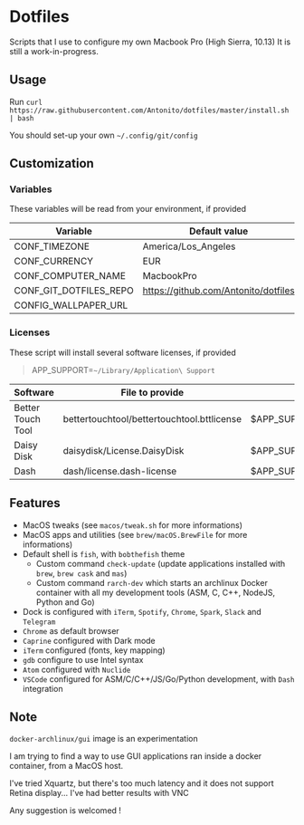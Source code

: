 # Dotfiles

  Scripts that I use to configure my own Macbook Pro (High Sierra, 10.13)
  It is still a work-in-progress.

## Usage

Run `curl https://raw.githubusercontent.com/Antonito/dotfiles/master/install.sh | bash`

You should set-up your own `~/.config/git/config`

## Customization

### Variables

These variables will be read from your environment, if provided

| Variable               | Default value                        |
|------------------------|--------------------------------------|
| CONF_TIMEZONE          | America/Los_Angeles                  |
| CONF_CURRENCY          | EUR                                  |
| CONF_COMPUTER_NAME     | MacbookPro                           |
| CONF_GIT_DOTFILES_REPO | https://github.com/Antonito/dotfiles |
| CONFIG_WALLPAPER_URL   |                                      | # TODO

### Licenses

These script will install several software licenses, if provided

> APP_SUPPORT=`~/Library/Application\ Support`

| Software          | File to provide                            | Location                                                |
|-------------------|--------------------------------------------|---------------------------------------------------------|
| Better Touch Tool | bettertouchtool/bettertouchtool.bttlicense | $APP_SUPPORT/BetterTouchTool/bettertouchtool.bttlicense |
| Daisy Disk        | daisydisk/License.DaisyDisk                | $APP_SUPPORT/DaisyDisk/License.DaisyDisk                |
| Dash              | dash/license.dash-license                  | $APP_SUPPORT/Dash/License/license.dash-license          |

## Features

- MacOS tweaks (see `macos/tweak.sh` for more informations)
- MacOS apps and utilities (see `brew/macOS.BrewFile` for more informations)
- Default shell is `fish`, with `bobthefish` theme
  - Custom command `check-update` (update applications installed with `brew`, `brew cask` and `mas`)
  - Custom command `rarch-dev` which starts an archlinux Docker container with all my development tools (ASM, C, C++, NodeJS, Python and Go)
- Dock is configured with `iTerm`, `Spotify`, `Chrome`, `Spark`, `Slack` and `Telegram`
- `Chrome` as default browser
- `Caprine` configured with Dark mode
- `iTerm` configured (fonts, key mapping)
- `gdb` configure to use Intel syntax
- `Atom` configured with `Nuclide`
- `VSCode` configured for ASM/C/C++/JS/Go/Python development, with `Dash` integration

## Note

`docker-archlinux/gui` image is an experimentation

I am trying to find a way to use GUI applications ran inside a docker container, from a MacOS host.

I've tried Xquartz, but there's too much latency and it does not support Retina display... I've had better results with VNC

Any suggestion is welcomed !